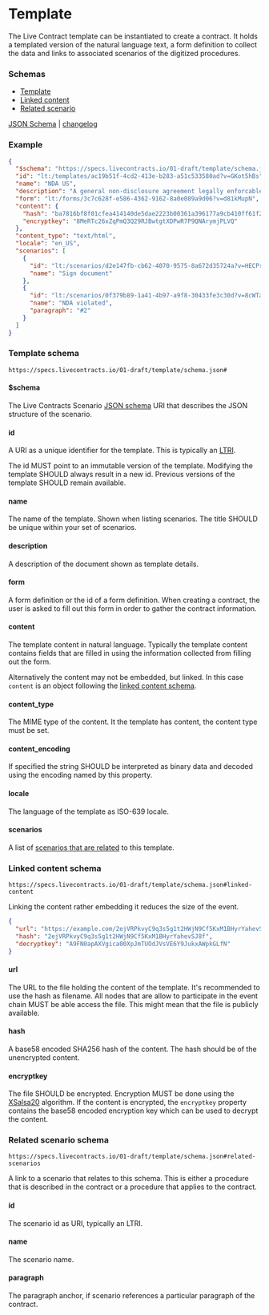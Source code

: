 # Template

The Live Contract template can be instantiated to create a contract. It holds a templated version of the natural
language text, a form definition to collect the data and links to associated scenarios of the digitized procedures.

### Schemas

* [Template](#template-schema)
* [Linked content](#linked-content-schema)
* [Related scenario](#related-scenario-schema)

[JSON Schema](https://specs.livecontracts.io/v1.0.1/template/schema.json) | [changelog](changelog.md)

### Example

```json
{
  "$schema": "https://specs.livecontracts.io/01-draft/template/schema.json#",
  "id": "lt:/templates/ac19b51f-4cd2-413e-b283-a51c533580ad?v=GKot5hBs",
  "name": "NDA US",
  "description": "A general non-disclosure agreement legally enforcable in the United States of America",
  "form": "lt:/forms/3c7c628f-e586-4362-9162-8a0e089a9d06?v=d81kMupN",
  "content": {
    "hash": "ba7816bf8f01cfea414140de5dae2223b00361a396177a9cb410ff61f20015ad",
    "encryptkey": "8MeRTc26xZqPmQ3Q29RJBwtgtXDPwR7P9QNArymjPLVQ"
  },
  "content_type": "text/html",
  "locale": "en_US",
  "scenarios": [
    {
      "id": "lt:/scenarios/d2e147fb-cb62-4070-9575-8a672d35724a?v=HECPrZDs",
      "name": "Sign document"
    },
    {
      "id": "lt:/scenarios/0f379b89-1a41-4b97-a9f8-30433fe3c30d?v=8cWTaKQL",
      "name": "NDA violated",
      "paragraph": "#2"
    }
  ]
}
```

### Template schema

`https://specs.livecontracts.io/01-draft/template/schema.json#`

#### $schema

The Live Contracts Scenario [JSON schema](http://json-schema.org) URI that describes the JSON structure of the scenario.

#### id

A URI as a unique identifier for the template. This is typically an [LTRI](../ltri/README.md).

The id MUST point to an immutable version of the template. Modifying the template SHOULD always result in a new id.
Previous versions of the template SHOULD remain available.

#### name

The name of the template. Shown when listing scenarios. The title SHOULD be unique within your set of scenarios.

#### description

A description of the document shown as template details.

#### form

A form definition or the id of a form definition. When creating a contract, the user is asked to fill out this form in
order to gather the contract information.

#### content

The template content in natural language. Typically the template content contains fields that are filled in using the
information collected from filling out the form.

Alternatively the content may not be embedded, but linked. In this case `content` is an object following the
[linked content schema](#linked-content-schema).

#### content\_type

The MIME type of the content. It the template has content, the content type must be set.

#### content\_encoding

If specified the string SHOULD be interpreted as binary data and decoded using the encoding named by this property.

#### locale

The language of the template as ISO-639 locale.

#### scenarios

A list of [scenarios that are related](./#related-scenario-schema) to this template.

### Linked content schema

`https://specs.livecontracts.io/01-draft/template/schema.json#linked-content`

Linking the content rather embedding it reduces the size of the event.

```json
{
  "url": "https://example.com/2ejVRPkvyC9q3s5g1t2HWjN9Cf5KxM1BHyrYahevSJ8f.html",
  "hash": "2ejVRPkvyC9q3s5g1t2HWjN9Cf5KxM1BHyrYahevSJ8f",
  "decryptkey": "A9FN0apAXVgica00XpJmTUOdJVsVE6Y9JukxAWpkGLfN"
}
```

#### url

The URL to the file holding the content of the template. It's recommended to use the hash as filename. All nodes that
are allow to participate in the event chain MUST be able access the file. This might mean that the file is publicly
available.

#### hash

A base58 encoded SHA256 hash of the content. The hash should be of the unencrypted content.

#### encryptkey

The file SHOULD be encrypted. Encryption MUST be done using the [XSalsa20](cryptography.md#symmetric-encryption)
algorithm. If the content is encrypted, the `encryptkey` property contains the base58 encoded encryption key which can
be used to decrypt the content.

### Related scenario schema

`https://specs.livecontracts.io/01-draft/template/schema.json#related-scenarios`

A link to a scenario that relates to this schema. This is either a procedure that is described in the contract or a
procedure that applies to the contract.

#### id

The scenario id as URI, typically an LTRI.

#### name

The scenario name.

#### paragraph

The paragraph anchor, if scenario references a particular paragraph of the contract.

